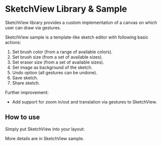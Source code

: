 SketchView Library & Sample
===========================

SketchView library provides a custom implementation of a canvas on which user can draw via gestures.

SketchView sample is a template-like sketch editor with following basic actions:
1. Set brush color (from a range of available colors).
2. Set brush size (from a set of available sizes).
3. Set eraser size (from a set of available sizes).
4. Set image as background of the sketch.
5. Undo option (all gestures can be undone).
6. Save sketch.
7. Share sketch.

Further improvement:
* Add support for zoom in/out and translation via gestures to SketchView.

How to use
----------

Simply put SketchView into your layout:





More details are in SketchView sample.


